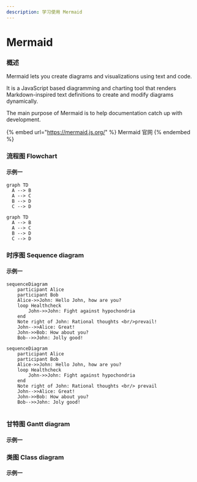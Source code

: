 ```yaml
---
description: 学习使用 Mermaid
---
```


# Mermaid

### 概述

Mermaid lets you create diagrams and visualizations using text and code.

It is a JavaScript based diagramming and charting tool that renders Markdown-inspired text definitions to create and modify diagrams dynamically.

The main purpose of Mermaid is to help documentation catch up with development.

{% embed url="https://mermaid.js.org/" %}
Mermaid 官网
{% endembed %}

### 流程图 Flowchart

#### 示例一

```mermaid
graph TD
  A --> B
  A --> C
  B --> D
  C --> D
```

```mermaid
graph TD
  A --> B
  A --> C
  B --> D
  C --> D
```

### 时序图 Sequence diagram

#### 示例一

```mermaid
sequenceDiagram
    participant Alice
    participant Bob
    Alice->>John: Hello John, how are you?
    loop Healthcheck
        John->>John: Fight against hypochondria
    end
    Note right of John: Rational thoughts <br/>prevail!
    John-->>Alice: Great!
    John->>Bob: How about you?
    Bob-->>John: Jolly good!
```

```mermaid
sequenceDiagram
    participant Alice
    participant Bob
    Alice->>John: Hello John, how are you?
    loop Healthcheck
        John->>John: Fight against hypochondria
    end
    Note right of John: Rational thoughts <br/> prevail
    John-->>Alice: Great!
    John->>Bob: How about you?
    Bob-->>John: Joly good!
    
```

### 甘特图 Gantt diagram

#### 示例一

### 类图 Class diagram

#### 示例一
